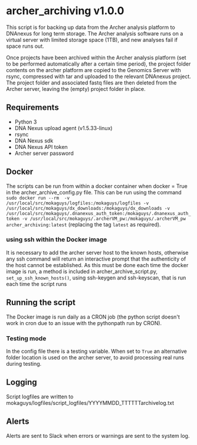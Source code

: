 # archer_archiving v1.0.0
This script is for backing up data from the Archer analysis platform to DNAnexus for long term storage. The Archer analysis software runs on a virtual server with limited storage space (1TB), and new analyses fail if space runs out.

Once projects have been archived within the Archer analysis platform (set to be performed automatically after a certain time period), the project folder contents on the archer platform are copied to the Genomics Server with rsync, compressed with tar and uploaded to the relevant DNAnexus project. The project folder and associated fastq files are then deleted from the Archer server, leaving the (empty) project folder in place.

## Requirements
* Python 3
* DNA Nexus upload agent (v1.5.33-linux)
* rsync
* DNA Nexus sdk
* DNA Nexus API token
* Archer server password

## Docker
The scripts can be run from within a docker container when docker = True in the archer_archive_config.py file. This can be run using the command 
`sudo docker run --rm  -v /usr/local/src/mokaguys/logfiles:/mokaguys/logfiles -v /usr/local/src/mokaguys/dx_downloads:/mokaguys/dx_downloads -v /usr/local/src/mokaguys/.dnanexus_auth_token:/mokaguys/.dnanexus_auth_token -v /usr/local/src/mokaguys/.archerVM_pw:/mokaguys/.archerVM_pw  archer_archiving:latest`
(replacing the tag `latest` as required).

### using ssh within the Docker image
It is necessary to add the archer server host to the known hosts, otherwise any ssh command will return an interactive prompt that the authenticity of the host cannot be established. As this must be done each time the docker image is run, a method is included in archer_archive_script.py, `set_up_ssh_known_hosts()`, using ssh-keygen and ssh-keyscan, that is run each time the script runs 

## Running the script
The Docker image is run daily as a CRON job (the python script doesn't work in cron due to an issue with the pythonpath run by CRON). 

### Testing mode
In the config file there is a testing variable.
When set to `True` an alternative folder location is used on the archer server, to avoid processing real runs during testing.

## Logging
Script logfiles are written to mokaguys/logfiles/script_logfiles/YYYYMMDD_TTTTTTarchivelog.txt

## Alerts
Alerts are sent to Slack when errors or warnings are sent to the system log.